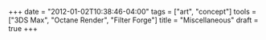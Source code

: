 +++
date = "2012-01-02T10:38:46-04:00"
tags = ["art", "concept"]
tools = ["3DS Max", "Octane Render", "Filter Forge"]
title = "Miscellaneous"
draft = true
+++
